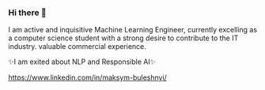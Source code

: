 ### Hi there 👋


I am active and inquisitive Machine Learning Engineer, currently excelling as a computer science student with a strong desire to contribute to the IT industry.
valuable commercial experience.

✨I am exited about NLP and Responsible AI✨ 

https://www.linkedin.com/in/maksym-buleshnyi/

<!--
**maksDev123/maksDev123** is a ✨ _special_ ✨ repository because its `README.md` (this file) appears on your GitHub profile.

Here are some ideas to get you started:

- 🔭 I’m currently working on ...
- 🌱 I’m currently learning ...
- 👯 I’m looking to collaborate on ...
- 🤔 I’m looking for help with ...
- 💬 Ask me about ...
- 📫 How to reach me: ...
- 😄 Pronouns: ...
- ⚡ Fun fact: ...
-->
